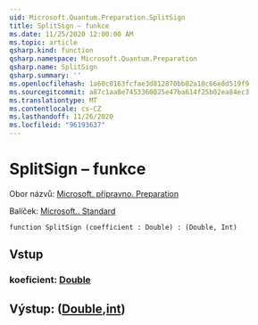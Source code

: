 ```yaml
---
uid: Microsoft.Quantum.Preparation.SplitSign
title: SplitSign – funkce
ms.date: 11/25/2020 12:00:00 AM
ms.topic: article
qsharp.kind: function
qsharp.namespace: Microsoft.Quantum.Preparation
qsharp.name: SplitSign
qsharp.summary: ''
ms.openlocfilehash: 1a60c0163fcfae3d812870bb02a10c66e8d519f9
ms.sourcegitcommit: a87c1aa8e7453360025e47ba614f25b02ea84ec3
ms.translationtype: MT
ms.contentlocale: cs-CZ
ms.lasthandoff: 11/26/2020
ms.locfileid: "96193637"
---
```

# <a name="splitsign-function"></a>SplitSign – funkce

Obor názvů: [Microsoft. přípravno. Preparation](xref:Microsoft.Quantum.Preparation)

Balíček: [Microsoft.. Standard](https://nuget.org/packages/Microsoft.Quantum.Standard)




```qsharp
function SplitSign (coefficient : Double) : (Double, Int)
```


## <a name="input"></a>Vstup

### <a name="coefficient--double"></a>koeficient: [Double](xref:microsoft.quantum.lang-ref.double)





## <a name="output--doubleint"></a>Výstup: ([Double](xref:microsoft.quantum.lang-ref.double),[int](xref:microsoft.quantum.lang-ref.int))


